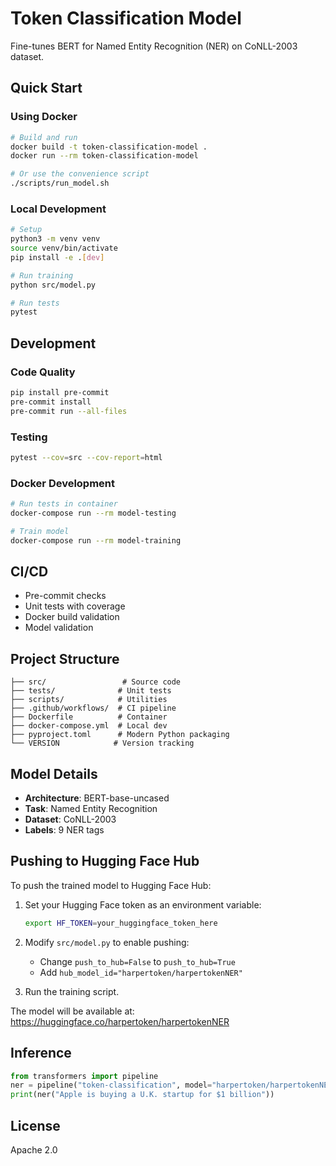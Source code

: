 # Token Classification Model

Fine-tunes BERT for Named Entity Recognition (NER) on CoNLL-2003 dataset.

## Quick Start

### Using Docker

```bash
# Build and run
docker build -t token-classification-model .
docker run --rm token-classification-model

# Or use the convenience script
./scripts/run_model.sh
```

### Local Development

```bash
# Setup
python3 -m venv venv
source venv/bin/activate
pip install -e .[dev]

# Run training
python src/model.py

# Run tests
pytest
```

## Development

### Code Quality

```bash
pip install pre-commit
pre-commit install
pre-commit run --all-files
```

### Testing

```bash
pytest --cov=src --cov-report=html
```

### Docker Development

```bash
# Run tests in container
docker-compose run --rm model-testing

# Train model
docker-compose run --rm model-training
```

## CI/CD

- Pre-commit checks
- Unit tests with coverage
- Docker build validation
- Model validation

## Project Structure

```
├── src/                 # Source code
├── tests/              # Unit tests
├── scripts/            # Utilities
├── .github/workflows/  # CI pipeline
├── Dockerfile          # Container
├── docker-compose.yml  # Local dev
├── pyproject.toml      # Modern Python packaging
└── VERSION            # Version tracking
```

## Model Details

- **Architecture**: BERT-base-uncased
- **Task**: Named Entity Recognition
- **Dataset**: CoNLL-2003
- **Labels**: 9 NER tags

## Pushing to Hugging Face Hub

To push the trained model to Hugging Face Hub:

1. Set your Hugging Face token as an environment variable:
   ```bash
   export HF_TOKEN=your_huggingface_token_here
   ```

2. Modify `src/model.py` to enable pushing:
   - Change `push_to_hub=False` to `push_to_hub=True`
   - Add `hub_model_id="harpertoken/harpertokenNER"`

3. Run the training script.

The model will be available at: https://huggingface.co/harpertoken/harpertokenNER

## Inference

```python
from transformers import pipeline
ner = pipeline("token-classification", model="harpertoken/harpertokenNER")
print(ner("Apple is buying a U.K. startup for $1 billion"))
```

## License

Apache 2.0
